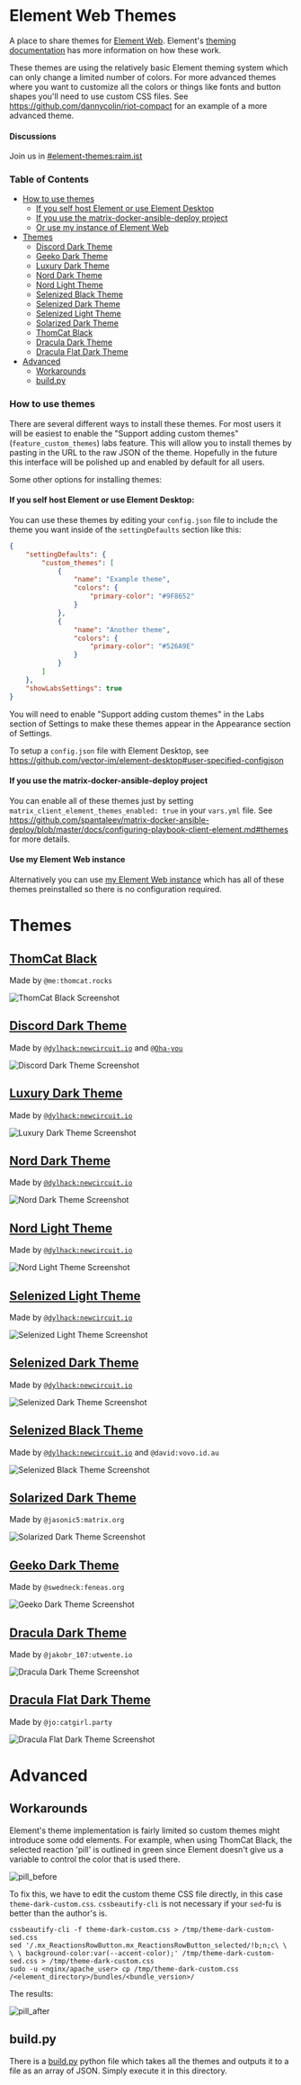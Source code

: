# Element Web Themes
A place to share themes for [Element Web](https://github.com/vector-im/element-web). Element's [theming documentation](https://github.com/vector-im/element-web/blob/master/docs/theming.md) has more information on how these work.

These themes are using the relatively basic Element theming system which can only change a limited number of colors. For more advanced themes where you want to customize all the colors or things like fonts and button shapes you'll need to use custom CSS files. See https://github.com/dannycolin/riot-compact for an example of a more advanced theme.

#### Discussions
Join us in [#element-themes:raim.ist](https://matrix.to/#/#element-themes:raim.ist?via=raim.ist&via=matrix.org&via=newcircuit.io)

### Table of Contents
- [How to use themes](#how-to-use-themes)
  * [If you self host Element or use Element Desktop](#if-you-self-host-element-or-use-element-desktop)
  * [If you use the matrix-docker-ansible-deploy project](#if-you-use-the-matrix-docker-ansible-deploy-project)
  * [Or use my instance of Element Web](#use-my-element-web-instance)
- [Themes](#themes)
  * [Discord Dark Theme](#discord-dark-theme)
  * [Geeko Dark Theme](#geeko-dark-theme)
  * [Luxury Dark Theme](#luxury-dark-theme)
  * [Nord Dark Theme](#nord-dark-theme)
  * [Nord Light Theme](#nord-light-theme)
  * [Selenized Black Theme](#selenized-black-theme)
  * [Selenized Dark Theme](#selenized-dark-theme)
  * [Selenized Light Theme](#selenized-light-theme)
  * [Solarized Dark Theme](#solarized-dark-theme)
  * [ThomCat Black](#thomcat-black)
  * [Dracula Dark Theme](#dracula-dark-theme)
  * [Dracula Flat Dark Theme](#dracula-flat-dark-theme)
- [Advanced](#advanced)
  * [Workarounds](#workarounds)
  * [build.py](#build.py)


### How to use themes

There are several different ways to install these themes. For most users it will be easiest to enable the "Support adding custom themes" (`feature_custom_themes`) labs feature. This will allow you to install themes by pasting in the URL to the raw JSON of the theme. Hopefully in the future this interface will be polished up and enabled by default for all users.

Some other options for installing themes:

#### If you self host Element or use Element Desktop:
You can use these themes by editing your `config.json` file to include the theme you want inside of the `settingDefaults` section like this:

```json
{
    "settingDefaults": {
        "custom_themes": [
            {
                "name": "Example theme",
                "colors": {
                    "primary-color": "#9F8652"
                }
            },
            {
                "name": "Another theme",
                "colors": {
                    "primary-color": "#526A9E"
                }
            }
        ]
    },
    "showLabsSettings": true
}
```

You will need to enable "Support adding custom themes" in the Labs section of Settings to make these themes appear in the Appearance section of Settings.

To setup a `config.json` file with Element Desktop, see https://github.com/vector-im/element-desktop#user-specified-configjson

#### If you use the matrix-docker-ansible-deploy project
You can enable all of these themes just by setting `matrix_client_element_themes_enabled: true` in your `vars.yml` file. See https://github.com/spantaleev/matrix-docker-ansible-deploy/blob/master/docs/configuring-playbook-client-element.md#themes for more details.

#### Use my Element Web instance
Alternatively you can use [my Element Web instance](https://riot.raim.ist) which has all of these themes preinstalled so there is no configuration required.


# Themes

## [ThomCat Black](https://raw.githubusercontent.com/aaronraimist/element-themes/master/ThomCat/ThomCat-Black.json)

Made by `@me:thomcat.rocks`

![ThomCat Black Screenshot](ThomCat/ThomCat-Black.png)


## [Discord Dark Theme](https://raw.githubusercontent.com/aaronraimist/element-themes/master/Discord/Discord-Dark/Discord-Dark-Theme.json)

Made by [`@dylhack:newcircuit.io`](https://github.com/dylhack) and [`@Oha-you`](https://github.com/Oha-you)

![Discord Dark Theme Screenshot](Discord/Discord-Dark/Discord-Dark-Theme.png)


## [Luxury Dark Theme](https://raw.githubusercontent.com/aaronraimist/element-themes/master/Luxury/Luxury%20Dark/Luxury%20Dark.json)

Made by [`@dylhack:newcircuit.io`](https://github.com/dylhack)

![Luxury Dark Theme Screenshot](./Luxury/Luxury%20Dark/Luxury%20Dark.png)

## [Nord Dark Theme](https://raw.githubusercontent.com/aaronraimist/element-themes/master/Nord/Nord%20Dark/Nord%20Dark.json)

Made by [`@dylhack:newcircuit.io`](https://github.com/dylhack)

![Nord Dark Theme Screenshot](Nord/Nord%20Dark/Nord%20Dark.png)


## [Nord Light Theme](https://raw.githubusercontent.com/aaronraimist/element-themes/master/Nord/Nord%20Light/Nord%20Light.json)

Made by [`@dylhack:newcircuit.io`](https://github.com/dylhack)

![Nord Light Theme Screenshot](Nord/Nord%20Light/Nord%20Light.png)


## [Selenized Light Theme](https://raw.githubusercontent.com/aaronraimist/element-themes/master/Selenized/Selenized%20Light/Selenized%20Light.json)

Made by [`@dylhack:newcircuit.io`](https://github.com/dylhack)

![Selenized Light Theme Screenshot](Selenized/Selenized%20Light/Selenized%20Light.png)


## [Selenized Dark Theme](https://raw.githubusercontent.com/aaronraimist/element-themes/master/Selenized/Selenized%20Dark/Selenized%20Dark.json)

Made by [`@dylhack:newcircuit.io`](https://github.com/dylhack)

![Selenized Dark Theme Screenshot](Selenized/Selenized%20Dark/Selenized%20Dark.png)


## [Selenized Black Theme](https://raw.githubusercontent.com/aaronraimist/element-themes/master/Selenized/Selenized%20Black/Selenized%20Black.json)

Made by [`@dylhack:newcircuit.io`](https://github.com/dylhack) and `@david:vovo.id.au`

![Selenized Black Theme Screenshot](Selenized/Selenized%20Black/Selenized%20Black.png)


## [Solarized Dark Theme](https://raw.githubusercontent.com/aaronraimist/element-themes/master/Solarized/Solarized%20Dark/Solarized%20Dark.json)

Made by `@jasonic5:matrix.org`

![Solarized Dark Theme Screenshot](Solarized/Solarized%20Dark/Solarized%20Dark.png)


## [Geeko Dark Theme](https://raw.githubusercontent.com/aaronraimist/element-themes/master/Geeko%20Dark/Geeko%20Dark.json)

Made by `@swedneck:feneas.org`

![Geeko Dark Theme Screenshot](Geeko%20Dark/Geeko%20Dark.png)

## [Dracula Dark Theme](https://raw.githubusercontent.com/aaronraimist/element-themes/master/Dracula/Non-flat/Dracula.json)

Made by `@jakobr_107:utwente.io`

![Dracula Dark Theme Screenshot](Dracula/Non-flat/screenshot%20%2020-06-19%2014-09-11.png)

## [Dracula Flat Dark Theme](https://raw.githubusercontent.com/aaronraimist/element-themes/master/Dracula/Flat/DraculaFlat.json)

Made by `@jo:catgirl.party`

![Dracula Flat Dark Theme Screenshot](Dracula/Flat/screenshot%2020-06-16%2003-05-42.png)

# Advanced

## Workarounds

Element's theme implementation is fairly limited so custom themes might introduce some odd elements. For example, when using ThomCat Black, the selected reaction 'pill' is outlined in green since Element doesn't give us a variable to control the color that is used there.

![pill_before](images/Pill1.png)

To fix this, we have to edit the custom theme CSS file directly, in this case `theme-dark-custom.css`.  `cssbeautify-cli` is not necessary if your `sed`-fu is better than the author's is.

```
cssbeautify-cli -f theme-dark-custom.css > /tmp/theme-dark-custom-sed.css
sed '/.mx_ReactionsRowButton.mx_ReactionsRowButton_selected/!b;n;c\ \ \ \ background-color:var(--accent-color);' /tmp/theme-dark-custom-sed.css > /tmp/theme-dark-custom.css
sudo -u <nginx/apache_user> cp /tmp/theme-dark-custom.css /<element_directory>/bundles/<bundle_version>/
```
The results:

![pill_after](images/Pill2.png)

## build.py
There is a [build.py](./build.py) python file which takes all the themes and
outputs it to a file as an array of JSON. Simply execute it in this directory.
